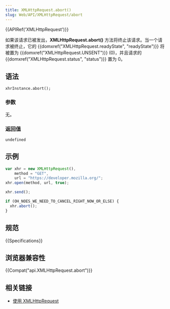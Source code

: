 ```yaml
---
title: XMLHttpRequest.abort()
slug: Web/API/XMLHttpRequest/abort
---
```

{{APIRef('XMLHttpRequest')}}

如果该请求已被发出，**XMLHttpRequest.abort()** 方法将终止该请求。当一个请求被终止，它的 {{domxref("XMLHttpRequest.readyState", "readyState")}} 将被置为 {{domxref("XMLHttpRequest.UNSENT")}} (0)，并且请求的 {{domxref("XMLHttpRequest.status", "status")}} 置为 0。

## 语法

```plain
xhrInstance.abort();
```

### 参数

无。

### 返回值

`undefined`

## 示例

```js
var xhr = new XMLHttpRequest(),
    method = "GET",
    url = "https://developer.mozilla.org/";
xhr.open(method, url, true);

xhr.send();

if (OH_NOES_WE_NEED_TO_CANCEL_RIGHT_NOW_OR_ELSE) {
  xhr.abort();
}
```

## 规范

{{Specifications}}

## 浏览器兼容性

{{Compat("api.XMLHttpRequest.abort")}}

## 相关链接

- [使用 XMLHttpRequest](/zh-CN/docs/Web/API/XMLHttpRequest/Using_XMLHttpRequest)
